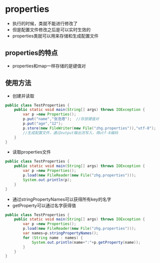 # properties
- 执行的时候，类就不能进行修改了
- 但是配置文件修改之后是可以实时生效的
- properties类就可以用来存储和生成配置文件

## properties的特点
- properties和map一样存储的是键值对
## 使用方法
- 创建并读取
```java
public class TestProperties {
    public static void main(String[] args) throws IOException {
        var p =new Properties();
        p.put("name","张浩港");  //存放键值对
        p.put("age","12");
        p.store(new FileWriter(new File("zhg.properties")),"utf-8"); 
        //生成配置文件，通过output输出流写入，用utf-8编码
    }
}
```
- 读取properties文件
```java
public class TestProperties {
    public static void main(String[] args) throws IOException {
        var p =new Properties();
        p.load(new FileReader(new File("zhg.properties")));
        System.out.println(p);
    }
}
```
- 通过stringPropertyNames可以获得所有key的名字
- getProperty可以通过名字获得值
```java
public class TestProperties {
    public static void main(String[] args) throws IOException {
        var p =new Properties();
        p.load(new FileReader(new File("zhg.properties")));
        var names=p.stringPropertyNames();
        for (String name : names) {
            System.out.println(name+":"+p.getProperty(name));
        }
    }
}
```